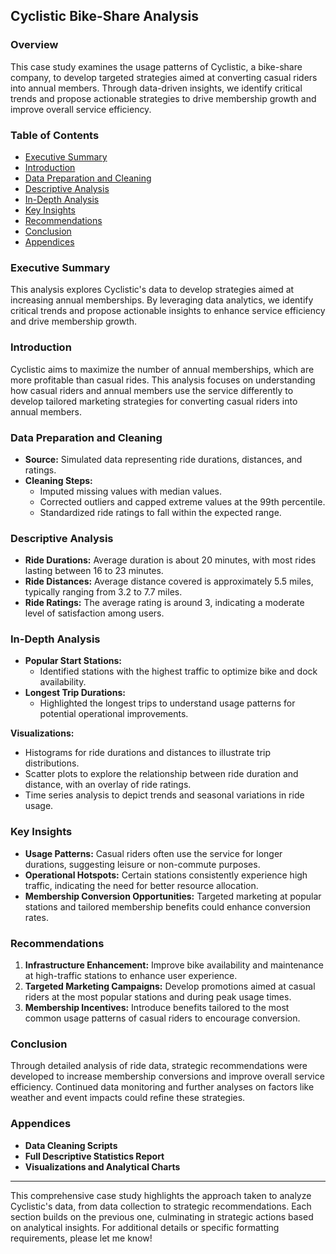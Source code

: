 ## Cyclistic Bike-Share Analysis

### Overview
This case study examines the usage patterns of Cyclistic, a bike-share company, to develop targeted strategies aimed at converting casual riders into annual members. Through data-driven insights, we identify critical trends and propose actionable strategies to drive membership growth and improve overall service efficiency.

### Table of Contents
- [Executive Summary](#executive-summary)
- [Introduction](#introduction)
- [Data Preparation and Cleaning](#data-preparation-and-cleaning)
- [Descriptive Analysis](#descriptive-analysis)
- [In-Depth Analysis](#in-depth-analysis)
- [Key Insights](#key-insights)
- [Recommendations](#recommendations)
- [Conclusion](#conclusion)
- [Appendices](#appendices)

### Executive Summary
This analysis explores Cyclistic's data to develop strategies aimed at increasing annual memberships. By leveraging data analytics, we identify critical trends and propose actionable insights to enhance service efficiency and drive membership growth.

### Introduction
Cyclistic aims to maximize the number of annual memberships, which are more profitable than casual rides. This analysis focuses on understanding how casual riders and annual members use the service differently to develop tailored marketing strategies for converting casual riders into annual members.

### Data Preparation and Cleaning
- **Source:** Simulated data representing ride durations, distances, and ratings.
- **Cleaning Steps:**
  - Imputed missing values with median values.
  - Corrected outliers and capped extreme values at the 99th percentile.
  - Standardized ride ratings to fall within the expected range.

### Descriptive Analysis
- **Ride Durations:** Average duration is about 20 minutes, with most rides lasting between 16 to 23 minutes.
- **Ride Distances:** Average distance covered is approximately 5.5 miles, typically ranging from 3.2 to 7.7 miles.
- **Ride Ratings:** The average rating is around 3, indicating a moderate level of satisfaction among users.

### In-Depth Analysis
- **Popular Start Stations:**
  - Identified stations with the highest traffic to optimize bike and dock availability.
- **Longest Trip Durations:**
  - Highlighted the longest trips to understand usage patterns for potential operational improvements.

**Visualizations:**
- Histograms for ride durations and distances to illustrate trip distributions.
- Scatter plots to explore the relationship between ride duration and distance, with an overlay of ride ratings.
- Time series analysis to depict trends and seasonal variations in ride usage.

### Key Insights
- **Usage Patterns:** Casual riders often use the service for longer durations, suggesting leisure or non-commute purposes.
- **Operational Hotspots:** Certain stations consistently experience high traffic, indicating the need for better resource allocation.
- **Membership Conversion Opportunities:** Targeted marketing at popular stations and tailored membership benefits could enhance conversion rates.

### Recommendations
1. **Infrastructure Enhancement:** Improve bike availability and maintenance at high-traffic stations to enhance user experience.
2. **Targeted Marketing Campaigns:** Develop promotions aimed at casual riders at the most popular stations and during peak usage times.
3. **Membership Incentives:** Introduce benefits tailored to the most common usage patterns of casual riders to encourage conversion.

### Conclusion
Through detailed analysis of ride data, strategic recommendations were developed to increase membership conversions and improve overall service efficiency. Continued data monitoring and further analyses on factors like weather and event impacts could refine these strategies.

### Appendices
- **Data Cleaning Scripts**
- **Full Descriptive Statistics Report**
- **Visualizations and Analytical Charts**

---

This comprehensive case study highlights the approach taken to analyze Cyclistic's data, from data collection to strategic recommendations. Each section builds on the previous one, culminating in strategic actions based on analytical insights. For additional details or specific formatting requirements, please let me know!
